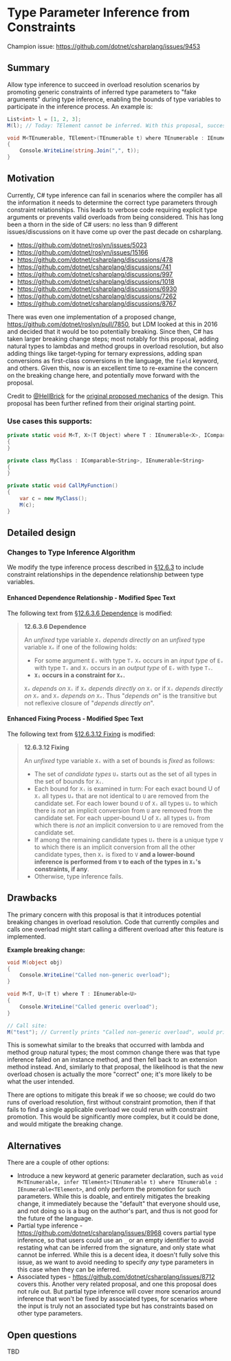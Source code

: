 # Type Parameter Inference from Constraints

Champion issue: https://github.com/dotnet/csharplang/issues/9453

## Summary

Allow type inference to succeed in overload resolution scenarios by promoting generic constraints of inferred type parameters to "fake arguments" during type inference, enabling
the bounds of type variables to participate in the inference process. An example is:

```cs
List<int> l = [1, 2, 3];
M(l); // Today: TElement cannot be inferred. With this proposal, successful call.

void M<TEnumerable, TElement>(TEnumerable t) where TEnumerable : IEnumerable<TElement>
{
    Console.WriteLine(string.Join(",", t));
}
```

## Motivation

Currently, C# type inference can fail in scenarios where the compiler has all the information it needs to determine the correct type parameters through constraint relationships.
This leads to verbose code requiring explicit type arguments or prevents valid overloads from being considered. This has long been a thorn in the side of C# users: no less than
9 different issues/discussions on it have come up over the past decade on csharplang.

* https://github.com/dotnet/roslyn/issues/5023
* https://github.com/dotnet/roslyn/issues/15166
* https://github.com/dotnet/csharplang/discussions/478
* https://github.com/dotnet/csharplang/discussions/741
* https://github.com/dotnet/csharplang/discussions/997
* https://github.com/dotnet/csharplang/discussions/1018
* https://github.com/dotnet/csharplang/discussions/6930
* https://github.com/dotnet/csharplang/discussions/7262
* https://github.com/dotnet/csharplang/discussions/8767

There was even one implementation of a proposed change, https://github.com/dotnet/roslyn/pull/7850, but LDM looked at this in 2016 and decided that it would be too potentially
breaking. Since then, C# has taken larger breaking change steps; most notably for this proposal, adding natural types to lambdas and method groups in overload resolution, but
also adding things like target-typing for ternary expressions, adding span conversions as first-class conversions in the language, the `field` keyword, and others. Given this,
now is an excellent time to re-examine the concern on the breaking change here, and potentially move forward with the proposal.

Credit to [@HellBrick](https://github.com/HellBrick) for the [original proposed mechanics](https://github.com/dotnet/roslyn/issues/5023#issuecomment-154728796) of the design.
This proposal has been further refined from their original starting point.

### Use cases this supports:

```csharp
private static void M<T, X>(T Object) where T : IEnumerable<X>, IComparable<X> 
{
}

private class MyClass : IComparable<String>, IEnumerable<String> 
{
}

private static void CallMyFunction() 
{
    var c = new MyClass();
    M(c);
}
```

## Detailed design

### Changes to Type Inference Algorithm

We modify the type inference process described in [§12.6.3](https://github.com/dotnet/csharpstandard/blob/draft-v9/standard/expressions.md#1263-type-inference) to include
constraint relationships in the dependence relationship between type variables.

#### Enhanced Dependence Relationship - Modified Spec Text

The following text from [§12.6.3.6 Dependence](https://github.com/dotnet/csharpstandard/blob/draft-v9/standard/expressions.md#12636-dependence) is modified:

> **12.6.3.6 Dependence**
>
> An *unfixed* type variable `Xᵢ` *depends directly on* an *unfixed* type variable `Xₑ` if one of the following holds:
>
> - For some argument `Eᵥ` with type `Tᵥ` `Xₑ` occurs in an *input type* of `Eᵥ` with type `Tᵥ` and `Xᵢ` occurs in an *output type* of `Eᵥ` with type `Tᵥ`.
> - **`Xᵢ` occurs in a constraint for `Xₑ`.**
>
> `Xₑ` *depends on* `Xᵢ` if `Xₑ` *depends directly on* `Xᵢ` or if `Xᵢ` *depends directly on* `Xᵥ` and `Xᵥ` *depends on* `Xₑ`. Thus "*depends on*" is the transitive but not reflexive closure of "*depends directly on*".

#### Enhanced Fixing Process - Modified Spec Text

The following text from [§12.6.3.12 Fixing](https://github.com/dotnet/csharpstandard/blob/draft-v9/standard/expressions.md#126312-fixing) is modified:

> **12.6.3.12 Fixing**
>
> An *unfixed* type variable `Xᵢ` with a set of bounds is *fixed* as follows:
>
> - The set of *candidate types* `Uₑ` starts out as the set of all types in the set of bounds for `Xᵢ`.
> - Each bound for `Xᵢ` is examined in turn: For each exact bound U of `Xᵢ` all types `Uₑ` that are not identical to `U` are removed from the candidate set. For each lower bound `U` of `Xᵢ` all types `Uₑ` to which there is *not* an implicit conversion from `U` are removed from the candidate set. For each upper-bound U of `Xᵢ` all types `Uₑ` from which there is *not* an implicit conversion to `U` are removed from the candidate set.
> - If among the remaining candidate types `Uₑ` there is a unique type `V` to which there is an implicit conversion from all the other candidate types, then `Xᵢ` is fixed to `V` **and a lower-bound inference is performed from `V` to each of the types in `Xᵢ`'s constraints, if any**.
> - Otherwise, type inference fails.

## Drawbacks

The primary concern with this proposal is that it introduces potential breaking changes in overload resolution. Code that currently compiles and calls one overload might start
calling a different overload after this feature is implemented.

**Example breaking change:**

```cs
void M(object obj) 
{
    Console.WriteLine("Called non-generic overload");
}

void M<T, U>(T t) where T : IEnumerable<U> 
{
    Console.WriteLine("Called generic overload");
}

// Call site:
M("test"); // Currently prints "Called non-generic overload", would print "Called generic overload"
```

This is somewhat similar to the breaks that occurred with lambda and method group natural types; the most common change there was that type inference failed on an instance
method, and then fell back to an extension method instead. And, similarly to that proposal, the likelihood is that the new overload chosen is actually the more "correct" one;
it's more likely to be what the user intended.

There are options to mitigate this break if we so choose; we could do two runs of overload resolution, first without constraint promotion, then if that fails to find a single
applicable overload we could rerun with constraint promotion. This would be significantly more complex, but it could be done, and would mitigate the breaking change.

## Alternatives

There are a couple of other options:

* Introduce a new keyword at generic parameter declaration, such as `void M<TEnumerable, infer TElement>(TEnumerable t) where TEnumerable : IEnumerable<TElement>`, and only
  perform the promotion for such parameters. While this is doable, and entirely mitigates the breaking change, it immediately because the "default" that everyone should use,
  and not doing so is a bug on the author's part, and thus is not good for the future of the language.
* Partial type inference - https://github.com/dotnet/csharplang/issues/8968 covers partial type inference, so that users could use an `_` or an empty identifier to avoid
  restating what can be inferred from the signature, and only state what cannot be inferred. While this is a decent idea, it doesn't fully solve this issue, as we want to avoid
  needing to specify _any_ type parameters in this case when they can be inferred.
* Associated types - https://github.com/dotnet/csharplang/issues/8712 covers this. Another very related proposal, and one this proposal does not rule out. But partial type
  inference will cover more scenarios around inference that won't be fixed by associated types, for scenarios where the input is truly not an associated type but has constraints
  based on other type parameters.

## Open questions
[open]: #open-questions

TBD
